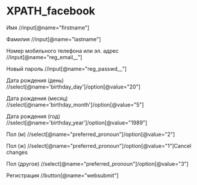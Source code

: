# XPATH_facebook

Имя	//input[@name="firstname"]

Фамилия	//input[@name="lastname"]

Номер мобильного телефона или эл. адрес	//input[@name="reg_email__"]

Новый пароль	//input[@name="reg_passwd__"]

Дата рождения (день)	//select[@name='birthday_day']/option[@value="20"]

Дата рождения (месяц)	//select[@name='birthday_month']/option[@value="5"]

Дата рождения (год)	//select[@name='birthday_year']/option[@value="1989"]

Пол (м)	//select[@name="preferred_pronoun"]/option[@value="2"]

Пол (ж)	//select[@name="preferred_pronoun"]/option[@value="1"]Cancel changes

Пол (другое)	//select[@name="preferred_pronoun"]/option[@value="3"]

Регистрация	//button[@name="websubmit"]
